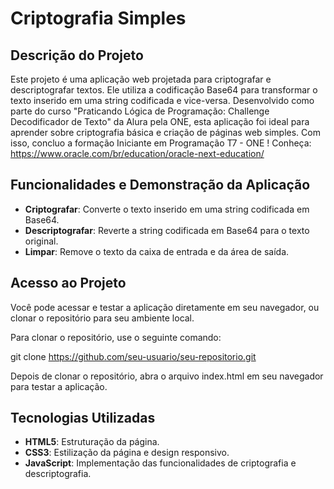 # Criptografia Simples

## Descrição do Projeto

Este projeto é uma aplicação web projetada para criptografar e descriptografar textos. Ele utiliza a codificação Base64 para transformar o texto inserido em uma string codificada e vice-versa.
Desenvolvido como parte do curso "Praticando Lógica de Programação: Challenge Decodificador de Texto" da Alura pela ONE, esta aplicação foi ideal para aprender sobre criptografia básica e criação de páginas web simples.
Com isso, concluo a formação Iniciante em Programação T7 - ONE ! Conheça: https://www.oracle.com/br/education/oracle-next-education/

## Funcionalidades e Demonstração da Aplicação

- **Criptografar**: Converte o texto inserido em uma string codificada em Base64.
- **Descriptografar**: Reverte a string codificada em Base64 para o texto original.
- **Limpar**: Remove o texto da caixa de entrada e da área de saída.


## Acesso ao Projeto

Você pode acessar e testar a aplicação diretamente em seu navegador, ou clonar o repositório para seu ambiente local.

Para clonar o repositório, use o seguinte comando:

git clone https://github.com/seu-usuario/seu-repositorio.git

Depois de clonar o repositório, abra o arquivo index.html em seu navegador para testar a aplicação.

## Tecnologias Utilizadas
- **HTML5**: Estruturação da página.
- **CSS3**: Estilização da página e design responsivo.
- **JavaScript**: Implementação das funcionalidades de criptografia e descriptografia.





